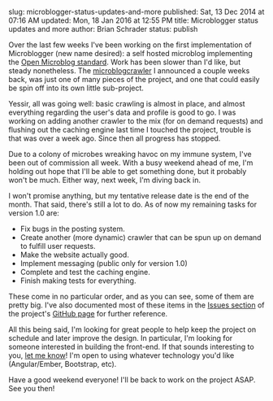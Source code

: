 slug: microblogger-status-updates-and-more
published: Sat, 13 Dec 2014 at 07:16 AM
updated: Mon, 18 Jan 2016 at 12:55 PM
title: Microblogger status updates and more
author: Brian Schrader
status: publish

Over the last few weeks I've been working on the first implementation of Microblogger (new name desired): a self hosted microblog implementing the [Open Microblog standard][1]. Work has been slower than I'd like, but steady nonetheless. The [microblogcrawler][2] I announced a couple weeks back, was just one of many pieces of the project, and one that could easily be spin off into its own little sub-project.

[1]: http://openmicroblog.com
[2]: http://github.com/Sonictherocketman/microblog_crawler

Yessir, all was going well: basic crawling is almost in place, and almost everything regarding the user's data and profile is good to go. I was working on adding another crawler to the mix (for on demand requests) and flushing out the caching engine last time I touched the project, trouble is that was over a week ago. Since then all progress has stopped. 

Due to a colony of microbes wreaking havoc on my immune system, I've been out of commission all week. With a busy weekend ahead of me, I'm holding out hope that I'll be able to get something done, but it probably won't be much. Either way, next week, I'm diving back in. 

I won't promise anything, but my tentative release date is the end of the month. That said, there's still a lot to do. As of now my remaining tasks for version 1.0 are:

- Fix bugs in the posting system.
- Create another (more dynamic) crawler that can be spun up on demand to fulfill user requests.
- Make the website actually good.
- Implement messaging (public only for version 1.0)
- Complete and test the caching engine.
- Finish making tests for everything.

These come in no particular order, and as you can see, some of them are pretty big. I've also documented most of these items in the [Issues section][is] of the project's [GitHub page][gh] for further reference.

[gh]: https://github.com/Sonictherocketman/Microblogger
[is]: https://github.com/Sonictherocketman/Microblogger/issues

All this being said, I'm looking for great people to help keep the project on schedule and later improve the design. In particular, I'm looking for someone interested in building the front-end. If that sounds interesting to you, [let me know][4]! I'm open to using whatever technology you'd like (Angular/Ember, Bootstrap, etc). 

[3]: http://brianschrader.com/about/
[4]: http://brianschrader.com/about/

Have a good weekend everyone! I'll be back to work on the project ASAP. See you then!